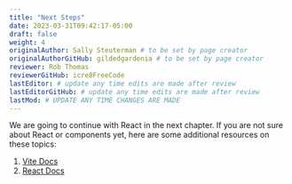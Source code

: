 ```yaml
---
title: "Next Steps"
date: 2023-03-31T09:42:17-05:00
draft: false
weight: 4
originalAuthor: Sally Steuterman # to be set by page creator
originalAuthorGitHub: gildedgardenia # to be set by page creator
reviewer: Rob Thomas
reviewerGitHub: icre8FreeCode
lastEditor: # update any time edits are made after review
lastEditorGitHub: # update any time edits are made after review
lastMod: # UPDATE ANY TIME CHANGES ARE MADE
---
```


We are going to continue with React in the next chapter. If you are not sure about React or components yet, here are some additional resources on these topics:

1. [Vite Docs](http://localhost:8081/devdocs_en_vite_2025-01/index)
1. [React Docs](http://localhost:8081/devdocs_en_react_2025-01/index)